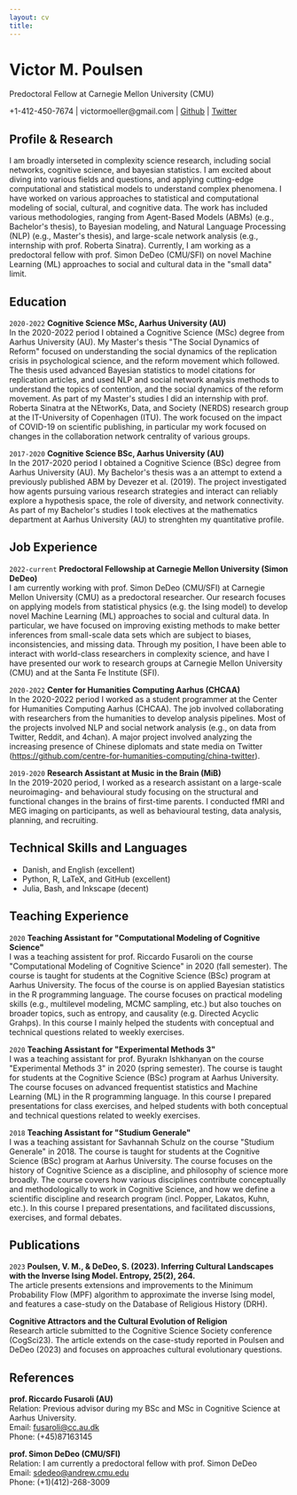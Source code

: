 ```yaml
---
layout: cv
title: 
---
```

# Victor M. Poulsen
Predoctoral Fellow at Carnegie Mellon University (CMU)

<div id="webaddress">
  +1-412-450-7674
|  victormoeller@gmail.com
| <a href="https://github.com/victor-m-p">Github</a>
| <a href="https://twitter.com/vic_moeller">Twitter</a>
</div>

## Profile & Research
I am broadly interseted in complexity science research, including social networks, cognitive science, and bayesian statistics. I am excited about diving into various fields and questions, and applying cutting-edge computational and statistical models to understand complex phenomena. I have worked on various approaches to statistical and computational modeling of social, cultural, and cognitive data. The work has included various methodologies, ranging from Agent-Based Models (ABMs) (e.g., Bachelor's thesis), to Bayesian modeling, and Natural Language Processing (NLP) (e.g., Master's thesis), and large-scale network analysis (e.g., internship with prof. Roberta Sinatra). Currently, I am working as a predoctoral fellow with prof. Simon DeDeo (CMU/SFI) on novel Machine Learning (ML) approaches to social and cultural data in the "small data" limit. 

## Education

`2020-2022`
__Cognitive Science MSc, Aarhus University (AU)__ <br/>
In the 2020-2022 period I obtained a Cognitive Science (MSc) degree from Aarhus University (AU). My Master's thesis "The Social Dynamics of Reform" focused on understanding the social dynamics of the replication crisis in psychological science, and the reform movement which followed. The thesis used advanced Bayesian statistics to model citations for replication articles, and used NLP and social network analysis methods to understand the topics of contention, and the social dynamics of the reform movement. As part of my Master's studies I did an internship with prof. Roberta Sinatra at the NEtworKs, Data, and Society (NERDS) research group at the IT-University of Copenhagen (ITU). The work focused on the impact of COVID-19 on scientific publishing, in particular my work focused on changes in the collaboration network centrality of various groups. 

`2017-2020`
__Cognitive Science BSc, Aarhus University (AU)__ <br/>
In the 2017-2020 period I obtained a Cognitive Science (BSc) degree from Aarhus University (AU). My Bachelor's thesis was a an attempt to extend a previously published ABM by Devezer et al. (2019). The project investigated how agents pursuing various research strategies and interact can reliably explore a hypothesis space, the role of diversity, and network connectivity. As part of my Bachelor's studies I took electives at the mathematics department at Aarhus University (AU) to strenghten my quantitative profile. 

## Job Experience 

`2022-current` 
__Predoctoral Fellowship at Carnegie Mellon University (Simon DeDeo)__ <br/>
I am currently working with prof. Simon DeDeo (CMU/SFI) at Carnegie Mellon University (CMU) as a predoctoral researcher. Our research focuses on applying models from statistical physics (e.g. the Ising model) to develop novel Machine Learning (ML) approaches to social and cultural data. In particular, we have focused on improving existing methods to make better inferences from small-scale data sets which are subject to biases, inconsistencies, and missing data. Through my position, I have been able to interact with world-class researchers in complexity science, and have I have presented our work to research groups at Carnegie Mellon University (CMU) and at the Santa Fe Institute (SFI). 

`2020-2022`
__Center for Humanities Computing Aarhus (CHCAA)__ <br/>
In the 2020-2022 period I worked as a student programmer at the Center for Humanities Computing Aarhus (CHCAA). The job involved collaborating with researchers from the humanities to develop analysis pipelines. Most of the projects involved NLP and social network analysis (e.g., on data from Twitter, Reddit, and 4chan). A major project involved analyzing the increasing presence of Chinese diplomats and state media on Twitter (https://github.com/centre-for-humanities-computing/china-twitter).

`2019-2020`
__Research Assistant at Music in the Brain (MiB)__ <br/>
In the 2019-2020 period, I worked as a research assistant on a large-scale neuroimaging- and behavioural study focusing on the structural and functional changes in the brains of first-time parents. I conducted fMRI and MEG imaging on participants, as well as behavioural testing, data analysis, planning, and recruiting. 

## Technical Skills and Languages
* Danish, and English (excellent)
* Python, R, LaTeX, and GitHub (excellent) 
* Julia, Bash, and Inkscape (decent)

## Teaching Experience
`2020`
__Teaching Assistant for "Computational Modeling of Cognitive Science"__ <br/>
I was a teaching assistent for prof. Riccardo Fusaroli on the course "Computational Modeling of Cognitive Science" in 2020 (fall semester). The course is taught for students at the Cognitive Science (BSc) program at Aarhus University. The focus of the course is on applied Bayesian statistics in the R programming language. The course focuses on practical modeling skills (e.g., multilevel modeling, MCMC sampling, etc.) but also touches on broader topics, such as entropy, and causality (e.g. Directed Acyclic Grahps). In this course I mainly helped the students with conceptual and technical questions related to weekly exercises. 

`2020`
__Teaching Assistant for "Experimental Methods 3"__ <br/>
I was a teaching assistant for prof. Byurakn Ishkhanyan on the course "Experimental Methods 3" in 2020 (spring semester). The course is taught for students at the Cognitive Science (BSc) program at Aarhus University. The course focuses on advanced frequentist statistics and Machine Learning (ML) in the R programming language. In this course I prepared presentations for class exercises, and helped students with both conceptual and technical questions related to weekly exercises. 

`2018`
__Teaching Assistant for "Studium Generale"__ <br/>
I was a teaching assistant for Savhannah Schulz on the course "Studium Generale" in 2018. The course is taught for students at the Cognitive Science (BSc) program at Aarhus University. The course focuses on the history of Cognitive Science as a discipline, and philosophy of science more broadly. The course covers how various disciplines contribute conceptually and methodologically to work in Cognitive Science, and how we define a scientific discipline and research program (incl. Popper, Lakatos, Kuhn, etc.). In this course I prepared presentations, and facilitated discussions, exercises, and formal debates. 

## Publications

`2023` 
__Poulsen, V. M., & DeDeo, S. (2023). Inferring Cultural Landscapes with the Inverse Ising Model. Entropy, 25(2), 264.__ <br/> 
The article presents extensions and improvements to the Minimum Probability Flow (MPF) algorithm to approximate the inverse Ising model, and features a case-study on the Database of Religious History (DRH). 

__Cognitive Attractors and the Cultural Evolution of Religion__ <br/>
Research article submitted to the Cognitive Science Society conference (CogSci23). The article extends on the case-study reported in Poulsen and DeDeo (2023) and focuses on approaches cultural evolutionary questions. 

## References
__prof. Riccardo Fusaroli (AU)__ <br/>
Relation: Previous advisor during my BSc and MSc in Cognitive Science at Aarhus University. <br/>
Email: fusaroli@cc.au.dk <br/>
Phone: (+45)87163145

__prof. Simon DeDeo (CMU/SFI)__ <br/>
Relation: I am currently a predoctoral fellow with prof. Simon DeDeo <br/>
Email: sdedeo@andrew.cmu.edu <br/>
Phone: (+1)(412)-268-3009

<!-- ### Footer

Last updated: March 2023 -->


